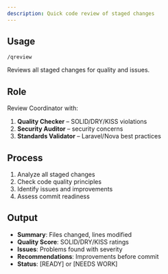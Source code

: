 ```yaml
---
description: Quick code review of staged changes
---
```


## Usage
`/qreview`

Reviews all staged changes for quality and issues.

## Role
Review Coordinator with:
1. **Quality Checker** – SOLID/DRY/KISS violations
2. **Security Auditor** – security concerns
3. **Standards Validator** – Laravel/Nova best practices

## Process
1. Analyze all staged changes
2. Check code quality principles
3. Identify issues and improvements
4. Assess commit readiness

## Output
- **Summary**: Files changed, lines modified
- **Quality Score**: SOLID/DRY/KISS ratings
- **Issues**: Problems found with severity
- **Recommendations**: Improvements before commit
- **Status**: [READY] or [NEEDS WORK]
